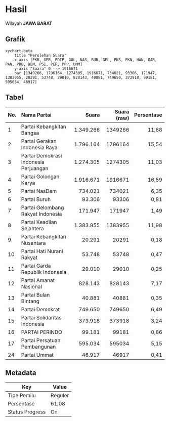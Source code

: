 # Hasil

Wilayah **JAWA BARAT**

## Grafik

```mermaid
xychart-beta
    title "Perolehan Suara"
    x-axis [PKB, GER, PDIP, GOL, NAS, BUR, GEL, PKS, PKN, HAN, GAR, PAN, PBB, DEM, PSI, PER, PPP, UMM]
    y-axis "Suara" 0 --> 1916671
    bar [1349266, 1796164, 1274305, 1916671, 734021, 93306, 171947, 1383955, 20291, 53748, 29010, 828143, 40881, 749650, 373918, 99181, 595034, 46917]
```

## Tabel

| No. | Nama Partai                           | Suara     | Suara (raw) | Persentase |
|:--- |:------------------------------------- | ---------:| -----------:| ----------:|
| 1   | Partai Kebangkitan Bangsa             | 1.349.266 | 1349266     | 11,68      |
| 2   | Partai Gerakan Indonesia Raya         | 1.796.164 | 1796164     | 15,54      |
| 3   | Partai Demokrasi Indonesia Perjuangan | 1.274.305 | 1274305     | 11,03      |
| 4   | Partai Golongan Karya                 | 1.916.671 | 1916671     | 16,59      |
| 5   | Partai NasDem                         | 734.021   | 734021      | 6,35       |
| 6   | Partai Buruh                          | 93.306    | 93306       | 0,81       |
| 7   | Partai Gelombang Rakyat Indonesia     | 171.947   | 171947      | 1,49       |
| 8   | Partai Keadilan Sejahtera             | 1.383.955 | 1383955     | 11,98      |
| 9   | Partai Kebangkitan Nusantara          | 20.291    | 20291       | 0,18       |
| 10  | Partai Hati Nurani Rakyat             | 53.748    | 53748       | 0,47       |
| 11  | Partai Garda Republik Indonesia       | 29.010    | 29010       | 0,25       |
| 12  | Partai Amanat Nasional                | 828.143   | 828143      | 7,17       |
| 13  | Partai Bulan Bintang                  | 40.881    | 40881       | 0,35       |
| 14  | Partai Demokrat                       | 749.650   | 749650      | 6,49       |
| 15  | Partai Solidaritas Indonesia          | 373.918   | 373918      | 3,24       |
| 16  | PARTAI PERINDO                        | 99.181    | 99181       | 0,86       |
| 17  | Partai Persatuan Pembangunan          | 595.034   | 595034      | 5,15       |
| 24  | Partai Ummat                          | 46.917    | 46917       | 0,41       |


## Metadata

| Key             | Value   |
| --------------- | ------- |
| Tipe Pemilu     | Reguler |
| Persentase      | 61,08   |
| Status Progress | On      |



